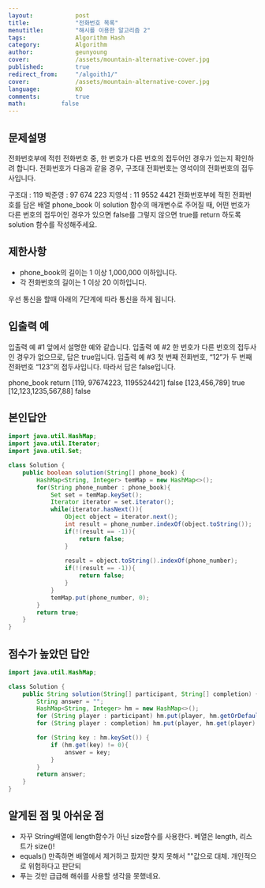 ```yaml
---
layout:            post
title:             "전화번호 목록"
menutitle:         "해시를 이용한 알고리즘 2"
tags:              Algorithm Hash
category:          Algorithm
author:            geunyoung
cover:             /assets/mountain-alternative-cover.jpg
published:         true
redirect_from:     "/algoith1/"
cover:             /assets/mountain-alternative-cover.jpg
language:          KO
comments:          true
math:		   false
---
```




## 문제설명

전화번호부에 적힌 전화번호 중, 한 번호가 다른 번호의 접두어인 경우가 있는지 확인하려 합니다.
전화번호가 다음과 같을 경우, 구조대 전화번호는 영석이의 전화번호의 접두사입니다.

구조대 : 119
박준영 : 97 674 223
지영석 : 11 9552 4421
전화번호부에 적힌 전화번호를 담은 배열 phone_book 이 solution 함수의 매개변수로 주어질 때, 어떤 번호가 다른 번호의 접두어인 경우가 있으면 false를 그렇지 않으면 true를 return 하도록 solution 함수를 작성해주세요.


## 제한사항
 - phone_book의 길이는 1 이상 1,000,000 이하입니다.
 - 각 전화번호의 길이는 1 이상 20 이하입니다.

우선 통신을 할때 아래의 7단계에 따라 통신을 하게 됩니다.


## 입출력 예
입출력 예 #1 앞에서 설명한 예와 같습니다.
입출력 예 #2 한 번호가 다른 번호의 접두사인 경우가 없으므로, 답은 true입니다.
입출력 예 #3 첫 번째 전화번호, “12”가 두 번째 전화번호 “123”의 접두사입니다. 따라서 답은 false입니다.

phone_book                   	return
[119, 97674223, 1195524421]	  false
[123,456,789]	                true
[12,123,1235,567,88]	         false

## 본인답안

```java
import java.util.HashMap;
import java.util.Iterator;
import java.util.Set;

class Solution {
    public boolean solution(String[] phone_book) {
        HashMap<String, Integer> temMap = new HashMap<>();
        for(String phone_number : phone_book){
        	Set set = temMap.keySet();
        	Iterator iterator = set.iterator();
        	while(iterator.hasNext()){
        		Object object = iterator.next();
        		int result = phone_number.indexOf(object.toString());
        		if(!(result == -1)){
        			return false;
        		}
                
                result = object.toString().indexOf(phone_number);
        		if(!(result == -1)){
        			return false;
        		}
        	}
        	temMap.put(phone_number, 0);
        }
        return true;
    }
}
```


## 점수가 높았던 답안

```java
import java.util.HashMap;

class Solution {
    public String solution(String[] participant, String[] completion) {
        String answer = "";
        HashMap<String, Integer> hm = new HashMap<>();
        for (String player : participant) hm.put(player, hm.getOrDefault(player, 0) + 1);
        for (String player : completion) hm.put(player, hm.get(player) - 1);

        for (String key : hm.keySet()) {
            if (hm.get(key) != 0){
                answer = key;
            }
        }
        return answer;
    }
}
```

## 알게된 점 및 아쉬운 점

 - 자꾸 String배열에 length함수가 아닌 size함수를 사용한다. 베열은 length, 리스트가 size()!
 - equals() 만족하면 배열에서 제거하고 팠지만 찾지 못해서 ""값으로 대체. 개인적으로 위험하다고 판단되
 - 푸는 것만 급급해 해쉬를 사용할 생각을 못했네요.
